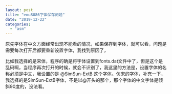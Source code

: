 ```yaml
---
layout: post
title: "emu8086字体保存问题"
date: "2019-12-22"
categories: 
  - "asm"
---
```


原先字体在中文方面经常出现不能看的情况，如果保存到字体，就可以看，问题是需要每次打开后都要重新设置字体，我找到原因了，

比如我选择的是宋体，程序的确是将字体设置到fonts.dat文件中了，但是这个是乱码啊，当程序再次打开的时候，就会不识别了，我这里的方法是，设置字体的名称必须是中文，我设置的是 @SimSun-ExtB 这个字体。仿宋的字体，补充一下，我选择的是SimSun-ExtB字体，不是以@开头的那个，那个字体的中文字体是倾斜90度的，没法看。
